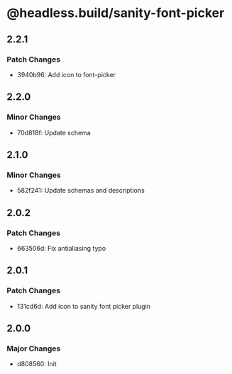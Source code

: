 # @headless.build/sanity-font-picker

## 2.2.1

### Patch Changes

- 3940b96: Add icon to font-picker

## 2.2.0

### Minor Changes

- 70d818f: Update schema

## 2.1.0

### Minor Changes

- 582f241: Update schemas and descriptions

## 2.0.2

### Patch Changes

- 663506d: Fix antialiasing typo

## 2.0.1

### Patch Changes

- 131cd6d: Add icon to sanity font picker plugin

## 2.0.0

### Major Changes

- d808560: Init
